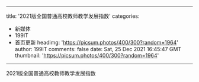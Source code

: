 
---
title: '2021版全国普通高校教师教学发展指数'
categories: 
 - 新媒体
 - 199IT
 - 首页更新
headimg: 'https://picsum.photos/400/300?random=1964'
author: 199IT
comments: false
date: Sat, 25 Dec 2021 16:45:47 GMT
thumbnail: 'https://picsum.photos/400/300?random=1964'
---

<div>   
2021版全国普通高校教师教学发展指数  
</div>
            